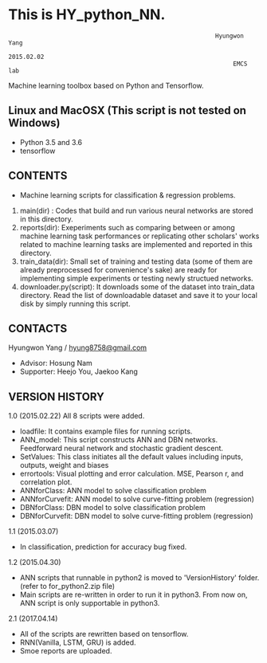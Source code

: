 # This is HY_python_NN. 
                                                              Hyungwon Yang
                                                                 2015.02.02
                                                                   EMCS lab


Machine learning toolbox based on Python and Tensorflow.



Linux and MacOSX (This script is not tested on Windows)
---

- Python 3.5 and 3.6
- tensorflow



CONTENTS
---
- Machine learning scripts for classification & regression problems.
1. main(dir) : Codes that build and run various neural networks are stored in this directory.
2. reports(dir): Exeperiments such as comparing between or among machine learning task performances or replicating other scholars' works related to machine learning tasks are implemented and reported in this directory.
3. train_data(dir): Small set of training and testing data (some of them are already preprocessed for convenience's sake) are ready for implementing simple experiments or testing newly structued networks.
4. downloader.py(script): It downloads some of the dataset into train_data directory. Read the list of downloadable dataset and save it to your local disk by simply running this script.
		
CONTACTS
---------------------------------------------------------------------------

Hyungwon Yang / hyung8758@gmail.com

- Advisor: Hosung Nam 
- Supporter: Heejo You, Jaekoo Kang


VERSION HISTORY
---------------------------------------------------------------------------
1.0 (2015.02.22)
 All 8 scripts were added. 
 - loadfile: It contains example files for running scripts.
 - ANN_model: This script constructs ANN and DBN networks. 
 Feedforward neural network and stochastic gradient descent.
 - SetValues: This class initiates all the default values including inputs, 
 outputs, weight and biases
 - errortools: Visual plotting and error calculation. 
 MSE, Pearson r, and correlation plot.
 - ANNforClass: ANN model to solve classification problem
 - ANNforCurvefit: ANN model to solve curve-fitting problem (regression)
 - DBNforClass: DBN model to solve classification problem
 - DBNforCurvefit: DBN model to solve curve-fitting problem (regression)

1.1 (2015.03.07)
 - In classification, prediction for accuracy bug fixed.

1.2 (2015.04.30)
 - ANN scripts that runnable in python2 is moved to 'VersionHistory' folder. (refer to for_python2.zip file)
 - Main scripts are re-written in order to run it in python3. From now on, ANN script is only supportable in python3.

2.1 (2017.04.14)
 - All of the scripts are rewritten based on tensorflow.
 - RNN(Vanilla, LSTM, GRU) is added.
 - Smoe reports are uploaded.
